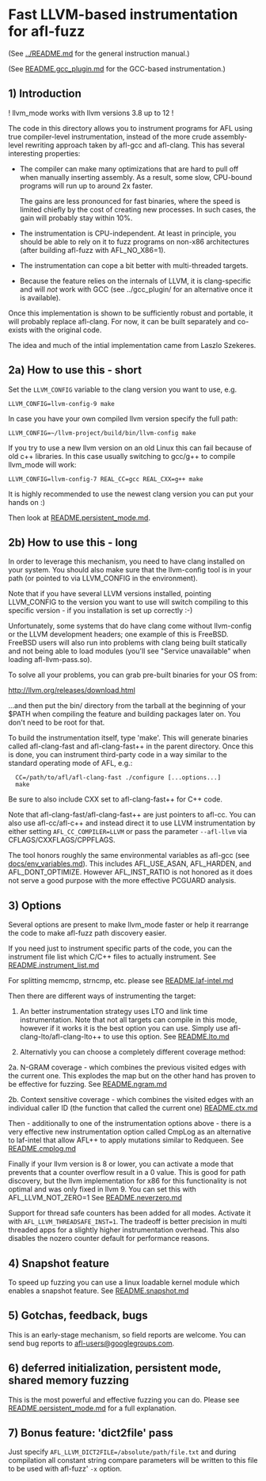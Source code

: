 # Fast LLVM-based instrumentation for afl-fuzz

  (See [../README.md](../README.md) for the general instruction manual.)

  (See [README.gcc_plugin.md](../README.gcc_plugin.md) for the GCC-based instrumentation.)

## 1) Introduction

! llvm_mode works with llvm versions 3.8 up to 12 !

The code in this directory allows you to instrument programs for AFL using
true compiler-level instrumentation, instead of the more crude
assembly-level rewriting approach taken by afl-gcc and afl-clang. This has
several interesting properties:

  - The compiler can make many optimizations that are hard to pull off when
    manually inserting assembly. As a result, some slow, CPU-bound programs will
    run up to around 2x faster.

    The gains are less pronounced for fast binaries, where the speed is limited
    chiefly by the cost of creating new processes. In such cases, the gain will
    probably stay within 10%.

  - The instrumentation is CPU-independent. At least in principle, you should
    be able to rely on it to fuzz programs on non-x86 architectures (after
    building afl-fuzz with AFL_NO_X86=1).

  - The instrumentation can cope a bit better with multi-threaded targets.

  - Because the feature relies on the internals of LLVM, it is clang-specific
    and will *not* work with GCC (see ../gcc_plugin/ for an alternative once
    it is available).

Once this implementation is shown to be sufficiently robust and portable, it
will probably replace afl-clang. For now, it can be built separately and
co-exists with the original code.

The idea and much of the intial implementation came from Laszlo Szekeres.

## 2a) How to use this - short

Set the `LLVM_CONFIG` variable to the clang version you want to use, e.g.
```
LLVM_CONFIG=llvm-config-9 make
```
In case you have your own compiled llvm version specify the full path:
```
LLVM_CONFIG=~/llvm-project/build/bin/llvm-config make
```
If you try to use a new llvm version on an old Linux this can fail because of
old c++ libraries. In this case usually switching to gcc/g++ to compile
llvm_mode will work:
```
LLVM_CONFIG=llvm-config-7 REAL_CC=gcc REAL_CXX=g++ make
```
It is highly recommended to use the newest clang version you can put your
hands on :)

Then look at [README.persistent_mode.md](README.persistent_mode.md).

## 2b) How to use this - long

In order to leverage this mechanism, you need to have clang installed on your
system. You should also make sure that the llvm-config tool is in your path
(or pointed to via LLVM_CONFIG in the environment).

Note that if you have several LLVM versions installed, pointing LLVM_CONFIG
to the version you want to use will switch compiling to this specific
version - if you installation is set up correctly :-)

Unfortunately, some systems that do have clang come without llvm-config or the
LLVM development headers; one example of this is FreeBSD. FreeBSD users will
also run into problems with clang being built statically and not being able to
load modules (you'll see "Service unavailable" when loading afl-llvm-pass.so).

To solve all your problems, you can grab pre-built binaries for your OS from:

  http://llvm.org/releases/download.html

...and then put the bin/ directory from the tarball at the beginning of your
$PATH when compiling the feature and building packages later on. You don't need
to be root for that.

To build the instrumentation itself, type 'make'. This will generate binaries
called afl-clang-fast and afl-clang-fast++ in the parent directory. Once this
is done, you can instrument third-party code in a way similar to the standard
operating mode of AFL, e.g.:

```
  CC=/path/to/afl/afl-clang-fast ./configure [...options...]
  make
```

Be sure to also include CXX set to afl-clang-fast++ for C++ code.

Note that afl-clang-fast/afl-clang-fast++ are just pointers to afl-cc.
You can also use afl-cc/afl-c++ and instead direct it to use LLVM
instrumentation by either setting `AFL_CC_COMPILER=LLVM` or pass the parameter
`--afl-llvm` via CFLAGS/CXXFLAGS/CPPFLAGS.

The tool honors roughly the same environmental variables as afl-gcc (see
[docs/env_variables.md](../docs/env_variables.md)). This includes AFL_USE_ASAN,
AFL_HARDEN, and AFL_DONT_OPTIMIZE. However AFL_INST_RATIO is not honored
as it does not serve a good purpose with the more effective PCGUARD analysis.

## 3) Options

Several options are present to make llvm_mode faster or help it rearrange
the code to make afl-fuzz path discovery easier.

If you need just to instrument specific parts of the code, you can the instrument file list
which C/C++ files to actually instrument. See [README.instrument_list.md](README.instrument_list.md)

For splitting memcmp, strncmp, etc. please see [README.laf-intel.md](README.laf-intel.md)

Then there are different ways of instrumenting the target:

1. An better instrumentation strategy uses LTO and link time
instrumentation. Note that not all targets can compile in this mode, however
if it works it is the best option you can use.
Simply use afl-clang-lto/afl-clang-lto++ to use this option.
See [README.lto.md](README.lto.md)

2. Alternativly you can choose a completely different coverage method:

2a. N-GRAM coverage - which combines the previous visited edges with the
current one. This explodes the map but on the other hand has proven to be
effective for fuzzing.
See [README.ngram.md](README.ngram.md)

2b. Context sensitive coverage - which combines the visited edges with an
individual caller ID (the function that called the current one)
[README.ctx.md](README.ctx.md)

Then - additionally to one of the instrumentation options above - there is
a very effective new instrumentation option called CmpLog as an alternative to
laf-intel that allow AFL++ to apply mutations similar to Redqueen.
See [README.cmplog.md](README.cmplog.md)

Finally if your llvm version is 8 or lower, you can activate a mode that
prevents that a counter overflow result in a 0 value. This is good for
path discovery, but the llvm implementation for x86 for this functionality
is not optimal and was only fixed in llvm 9.
You can set this with AFL_LLVM_NOT_ZERO=1
See [README.neverzero.md](README.neverzero.md)

Support for thread safe counters has been added for all modes.
Activate it with `AFL_LLVM_THREADSAFE_INST=1`. The tradeoff is better precision
in multi threaded apps for a slightly higher instrumentation overhead.
This also disables the nozero counter default for performance reasons.

## 4) Snapshot feature

To speed up fuzzing you can use a linux loadable kernel module which enables
a snapshot feature.
See [README.snapshot.md](README.snapshot.md)

## 5) Gotchas, feedback, bugs

This is an early-stage mechanism, so field reports are welcome. You can send bug
reports to <afl-users@googlegroups.com>.

## 6) deferred initialization, persistent mode, shared memory fuzzing

This is the most powerful and effective fuzzing you can do.
Please see [README.persistent_mode.md](README.persistent_mode.md) for a
full explanation.

## 7) Bonus feature: 'dict2file' pass

Just specify `AFL_LLVM_DICT2FILE=/absolute/path/file.txt` and during compilation
all constant string compare parameters will be written to this file to be
used with afl-fuzz' `-x` option.
